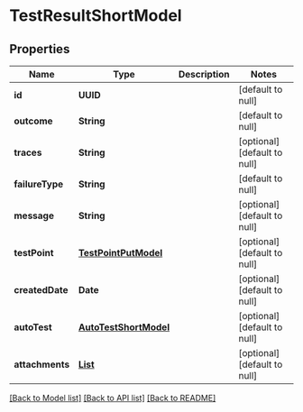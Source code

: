 # TestResultShortModel
## Properties

| Name | Type | Description | Notes |
|------------ | ------------- | ------------- | -------------|
| **id** | **UUID** |  | [default to null] |
| **outcome** | **String** |  | [default to null] |
| **traces** | **String** |  | [optional] [default to null] |
| **failureType** | **String** |  | [default to null] |
| **message** | **String** |  | [optional] [default to null] |
| **testPoint** | [**TestPointPutModel**](TestPointPutModel.md) |  | [optional] [default to null] |
| **createdDate** | **Date** |  | [optional] [default to null] |
| **autoTest** | [**AutoTestShortModel**](AutoTestShortModel.md) |  | [optional] [default to null] |
| **attachments** | [**List**](AttachmentModel.md) |  | [optional] [default to null] |

[[Back to Model list]](../README.md#documentation-for-models) [[Back to API list]](../README.md#documentation-for-api-endpoints) [[Back to README]](../README.md)

